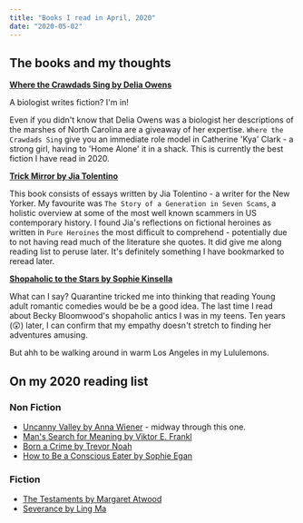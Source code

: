 ```yaml
---
title: "Books I read in April, 2020"
date: "2020-05-02"
---
```


## The books and my thoughts

**[Where the Crawdads Sing by Delia Owens](https://www.goodreads.com/book/show/36809135-where-the-crawdads-sing?from_search=true&from_srp=true&qid=6OXEgJUaT7&rank=13)**

A biologist writes fiction? I'm in! 

Even if you didn't know that Delia Owens was a biologist her descriptions of the marshes of North Carolina are a giveaway of her expertise. `Where the Crawdads Sing` give you an immediate role model in Catherine 'Kya' Clark - a strong girl, having to 'Home Alone' it in a shack. This is currently the best fiction I have read in 2020. 

**[Trick Mirror by Jia Tolentino](https://www.goodreads.com/book/show/43126457-trick-mirror?ac=1&from_search=true&qid=m9MoBmPkDA&rank=1)**

This book consists of essays written by Jia Tolentino - a writer for the New Yorker. My favourite was `The Story of a Generation in Seven Scams`, a holistic overview at some of the most well known scammers in US contemporary history. I found Jia's reflections on fictional heroines as written in `Pure Heroines` the most difficult to comprehend - potentially due to not having read much of the literature she quotes. It did give me along reading list to peruse later. It's definitely something I have bookmarked to reread later.  

**[Shopaholic to the Stars by Sophie Kinsella](https://www.goodreads.com/book/show/21064599-shopaholic-to-the-stars?ac=1&from_search=true&qid=A3zIhmToEu&rank=1)**

What can I say? Quarantine tricked me into thinking that reading Young adult romantic comedies would be be a good idea. The last time I read about Becky Bloomwood's shopaholic antics I was in my teens. Ten years (😲) later, I can confirm that my empathy doesn't stretch to finding her adventures amusing. 

But ahh to be walking around in warm Los Angeles in my Lululemons. 

## On my 2020 reading list

### Non Fiction
- [Uncanny Valley by Anna Wiener](https://www.goodreads.com/book/show/45186565-uncanny-valley?ac=1&from_search=true&qid=i791ozeuRM&rank=1) - midway through this one. 
- [Man's Search for Meaning by Viktor E. Frankl](https://www.goodreads.com/book/show/545759.Man_s_Search_for_Ultimate_Meaning?ac=1&from_search=true&qid=B6sL98MeqR&rank=2)
- [Born a Crime by Trevor Noah](https://www.goodreads.com/book/show/29780253-born-a-crime?ac=1&from_search=true&qid=gGhoUiKoXO&rank=1)
- [How to Be a Conscious Eater by  Sophie Egan](https://www.goodreads.com/book/show/52161173-how-to-be-a-conscious-eater?ac=1&from_search=true&qid=mj2kmjc8U1&rank=1)

### Fiction
- [The Testaments by Margaret Atwood](https://www.goodreads.com/book/show/42975172-the-testaments?ac=1&from_search=true&qid=LwpQqZfw5R&rank=1)
- [Severance by Ling Ma](https://www.goodreads.com/book/show/36348525-severance?ac=1&from_search=true&qid=UPyjeRhCJG&rank=1)
